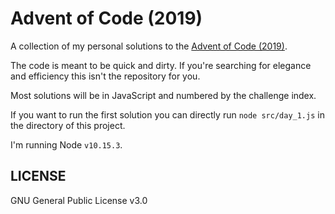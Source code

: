 # Advent of Code (2019)

A collection of my personal solutions to the [Advent of Code (2019)](https://adventofcode.com/2019/about).

The code is meant to be quick and dirty. If you're searching for elegance and efficiency this isn't the repository for you.

Most solutions will be in JavaScript and numbered by the challenge index.

If you want to run the first solution you can directly run `node src/day_1.js` in the directory of this project.

I'm running Node `v10.15.3`.

## LICENSE

GNU General Public License v3.0
